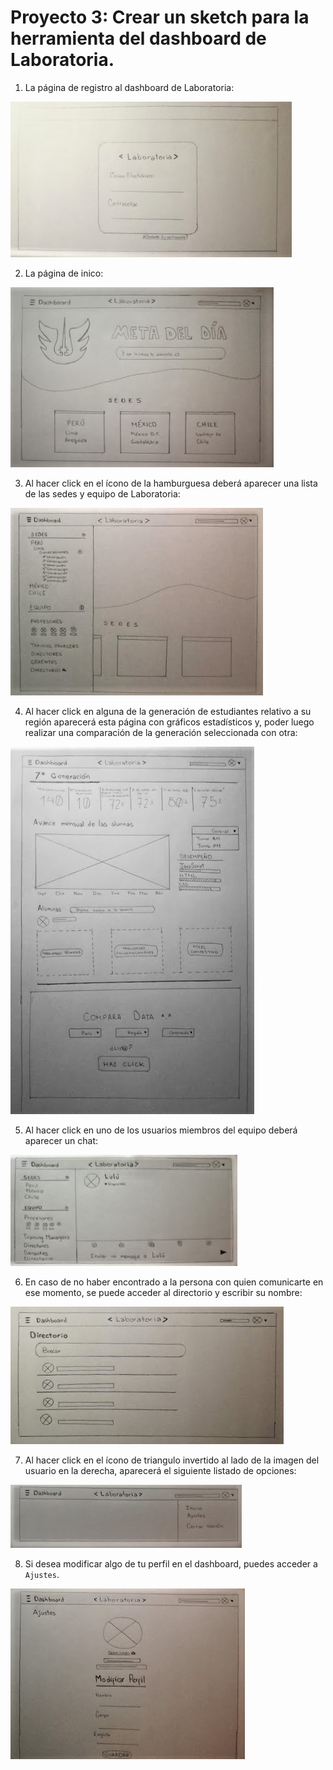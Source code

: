 # Proyecto 3: Crear un sketch para la herramienta del dashboard de Laboratoria.

1. La página de registro al dashboard de Laboratoria:

![imagen1](assets/images/imagen1.png)

2. La página de inico:

![imagen2](assets/images/imagen2.png)

3. Al hacer click en el ícono de la hamburguesa deberá aparecer una lista de las sedes y equipo de Laboratoria:

![imagen2](assets/images/imagen2-2.png)

4. Al hacer click en alguna de la generación de estudiantes relativo a su región aparecerá esta página con gráficos estadísticos y, poder luego realizar una comparación de la generación seleccionada con otra:

![imagen3](assets/images/imagen3.png)

5. Al hacer click en uno de los usuarios miembros del equipo deberá aparecer un chat:

![imagen4](assets/images/imagen4.png)

6. En caso de no haber encontrado a la persona con quien comunicarte en ese momento, se puede acceder al directorio y escribir su nombre:

![imagen1](assets/images/imagen1-2.png)

7. Al hacer click en el ícono de triangulo invertido al lado de la imagen del usuario en la derecha, aparecerá el siguiente listado de opciones:

![imagen4](assets/images/imagen4-2.png)

8. Si desea modificar algo de tu perfil en el dashboard, puedes acceder a <code>Ajustes</code>.

![imagen4](assets/images/imagen4-3.png)

